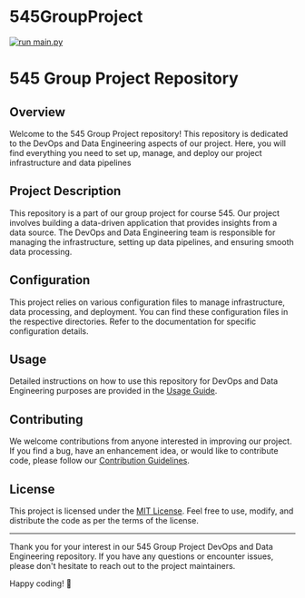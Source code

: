 # 545GroupProject

[![run main.py](https://github.com/AlexanderHolmes0/545GroupProject/actions/workflows/main.yml/badge.svg?event=schedule)](https://github.com/AlexanderHolmes0/545GroupProject/actions/workflows/main.yml)

# 545 Group Project Repository

## Overview

Welcome to the 545 Group Project repository! This repository is dedicated to the DevOps and Data Engineering aspects of our project. Here, you will find everything you need to set up, manage, and deploy our project infrastructure and data pipelines

## Project Description

This repository is a part of our group project for course 545. Our project involves building a data-driven application that provides insights from a data source. The DevOps and Data Engineering team is responsible for managing the infrastructure, setting up data pipelines, and ensuring smooth data processing.

## Configuration

This project relies on various configuration files to manage infrastructure, data processing, and deployment. You can find these configuration files in the respective directories. Refer to the documentation for specific configuration details.

## Usage

Detailed instructions on how to use this repository for DevOps and Data Engineering purposes are provided in the [Usage Guide](docs/usage.md).

## Contributing

We welcome contributions from anyone interested in improving our project. If you find a bug, have an enhancement idea, or would like to contribute code, please follow our [Contribution Guidelines](CONTRIBUTING.md).

## License

This project is licensed under the [MIT License](LICENSE). Feel free to use, modify, and distribute the code as per the terms of the license.

---

Thank you for your interest in our 545 Group Project DevOps and Data Engineering repository. If you have any questions or encounter issues, please don't hesitate to reach out to the project maintainers.

Happy coding! 🚀
